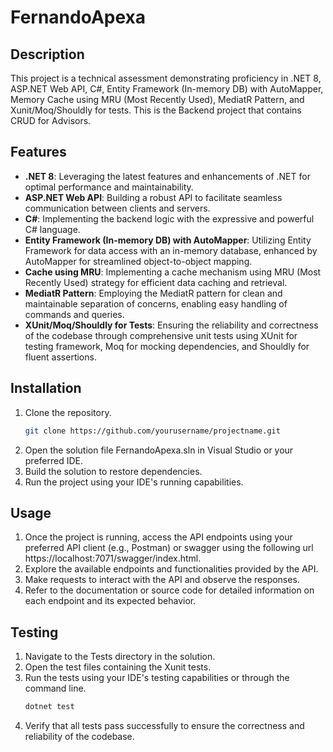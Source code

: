 # FernandoApexa

## Description
This project is a technical assessment demonstrating proficiency in .NET 8, ASP.NET Web API, C#, Entity Framework (In-memory DB) with AutoMapper, Memory Cache using MRU (Most Recently Used), MediatR Pattern, and Xunit/Moq/Shouldly for tests. This is the Backend project that contains CRUD for Advisors.

## Features
- **.NET 8**: Leveraging the latest features and enhancements of .NET for optimal performance and maintainability.
- **ASP.NET Web API**: Building a robust API to facilitate seamless communication between clients and servers.
- **C#**: Implementing the backend logic with the expressive and powerful C# language.
- **Entity Framework (In-memory DB) with AutoMapper**: Utilizing Entity Framework for data access with an in-memory database, enhanced by AutoMapper for streamlined object-to-object mapping.
- **Cache using MRU**: Implementing a cache mechanism using MRU (Most Recently Used) strategy for efficient data caching and retrieval.
- **MediatR Pattern**: Employing the MediatR pattern for clean and maintainable separation of concerns, enabling easy handling of commands and queries.
- **XUnit/Moq/Shouldly for Tests**: Ensuring the reliability and correctness of the codebase through comprehensive unit tests using XUnit for testing framework, Moq for mocking dependencies, and Shouldly for fluent assertions.

## Installation
1. Clone the repository.
   ```sh
   git clone https://github.com/yourusername/projectname.git
2. Open the solution file FernandoApexa.sln in Visual Studio or your preferred IDE.
3. Build the solution to restore dependencies.
4. Run the project using your IDE's running capabilities.

## Usage
1. Once the project is running, access the API endpoints using your preferred API client (e.g., Postman) or swagger using the following url https://localhost:7071/swagger/index.html.
2. Explore the available endpoints and functionalities provided by the API.
3. Make requests to interact with the API and observe the responses.
4. Refer to the documentation or source code for detailed information on each endpoint and its expected behavior.

## Testing
1. Navigate to the Tests directory in the solution.
2. Open the test files containing the Xunit tests.
3. Run the tests using your IDE's testing capabilities or through the command line.
   ```sh
   dotnet test
4. Verify that all tests pass successfully to ensure the correctness and reliability of the codebase.
